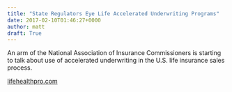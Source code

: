 ```yaml
---
title: "State Regulators Eye Life Accelerated Underwriting Programs"
date: 2017-02-10T01:46:27+0000
author: matt
draft: True
---
```

An arm of the National Association of Insurance Commissioners is starting to talk about use of accelerated underwriting in the U.S. life insurance sales process.

[ lifehealthpro.com ]( http://www.lifehealthpro.com/2017/01/25/state-regulators-eye-life-accelerated-underwriting )
